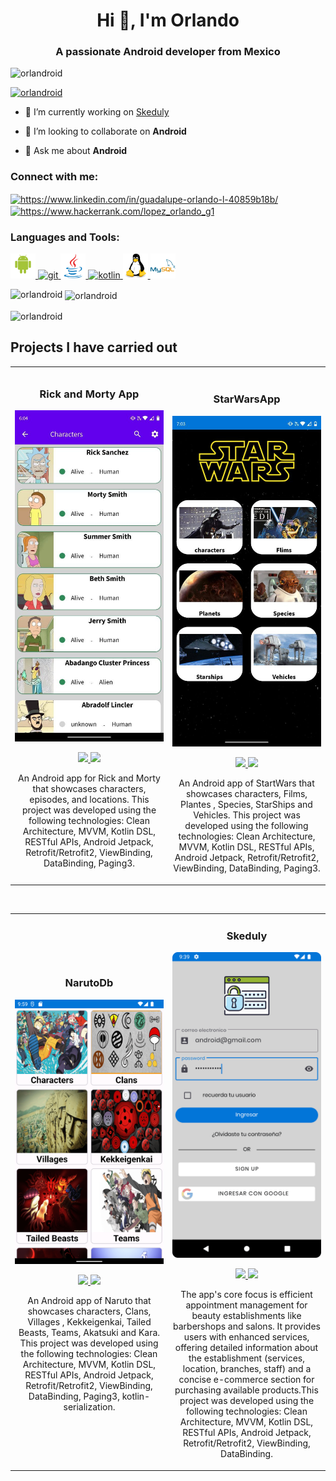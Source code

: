 <h1 align="center">Hi 👋, I'm Orlando</h1>
<h3 align="center">A passionate Android developer from Mexico</h3>

<p align="left"> <img src="https://komarev.com/ghpvc/?username=orlandroid&label=Profile%20views&color=0e75b6&style=flat" alt="orlandroid" /> </p>

<p align="left"> <a href="https://github.com/ryo-ma/github-profile-trophy"><img src="https://github-profile-trophy.vercel.app/?username=orlandroid" alt="orlandroid" /></a> </p>

- 🔭 I’m currently working on [Skeduly](https://github.com/Orlandroid/SalonDeBelleza)

- 👯 I’m looking to collaborate on **Android**

- 💬 Ask me about **Android**

<h3 align="left">Connect with me:</h3>
<p align="left">
<a href="https://www.linkedin.com/in/guadalupe-orlando-l-40859b18b/" target="blank"><img align="center" src="https://raw.githubusercontent.com/rahuldkjain/github-profile-readme-generator/master/src/images/icons/Social/linked-in-alt.svg" alt="https://www.linkedin.com/in/guadalupe-orlando-l-40859b18b/" height="30" width="40" /></a>
<a href="https://www.hackerrank.com/lopez_orlando_g1" target="blank"><img align="center" src="https://raw.githubusercontent.com/rahuldkjain/github-profile-readme-generator/master/src/images/icons/Social/hackerrank.svg" alt="https://www.hackerrank.com/lopez_orlando_g1" height="30" width="40" /></a>
</p>


<h3 align="left">Languages and Tools:</h3>
<p align="left"> <a href="https://developer.android.com" target="_blank"> <img src="https://raw.githubusercontent.com/devicons/devicon/master/icons/android/android-original-wordmark.svg" alt="android" width="40" height="40"/> </a> <a href="https://git-scm.com/" target="_blank"> <img src="https://www.vectorlogo.zone/logos/git-scm/git-scm-icon.svg" alt="git" width="40" height="40"/> </a> <a href="https://www.java.com" target="_blank"> <img src="https://raw.githubusercontent.com/devicons/devicon/master/icons/java/java-original.svg" alt="java" width="40" height="40"/> </a> <a href="https://kotlinlang.org" target="_blank"> <img src="https://www.vectorlogo.zone/logos/kotlinlang/kotlinlang-icon.svg" alt="kotlin" width="40" height="40"/> </a> <a href="https://www.linux.org/" target="_blank"> <img src="https://raw.githubusercontent.com/devicons/devicon/master/icons/linux/linux-original.svg" alt="linux" width="40" height="40"/> </a> <a href="https://www.mysql.com/" target="_blank"> <img src="https://raw.githubusercontent.com/devicons/devicon/master/icons/mysql/mysql-original-wordmark.svg" alt="mysql" width="40" height="40"/> </a> </p>

<p><img align="left" src="https://github-readme-stats.vercel.app/api/top-langs?username=orlandroid&show_icons=true&locale=en&layout=compact" alt="orlandroid" /></p>

<p>&nbsp;<img align="center" src="https://github-readme-stats.vercel.app/api?username=orlandroid&show_icons=true&locale=en" alt="orlandroid" /></p>

<p><img align="center" src="https://github-readme-streak-stats.herokuapp.com/?user=orlandroid&" alt="orlandroid" /></p>


## Projects I have carried out
<table>
<tr>
<td width="50%">
<h3 align="center">Rick and Morty App</h3>
<div align="center">
<a href="https://github.com/Orlandroid/RickAndMortyAndroidApp" target="_blank"><img src="https://github.com/Orlandroid/Resources_Repos/blob/main/rick/caracteres.jpg" width="300" alt="Curso básico android"></a>
<p>
<a href="https://github.com/Orlandroid/RickAndMortyAndroidApp" target="_blank">
<img src="https://img.shields.io/badge/CÓDIGO-ff9?style=for-the-badge&logo=github&logoColor=black">
</a>
<a href="https://www.youtube.com/watch?v=hlZCwz0A5Wc" target="_blank">
<img src="https://img.shields.io/badge/-Youtube-green?style=for-the-badge&color=fbfc40">
</a>
</p>
<p>An Android app for Rick and Morty that showcases characters, episodes, and locations. This project was developed using the following technologies: Clean Architecture, MVVM, Kotlin DSL, RESTful APIs, Android Jetpack, Retrofit/Retrofit2, ViewBinding, DataBinding, Paging3.</p>
</div>
                                                                                      
</td>

<td width="50%">
               <br>
<h3 align="center">StarWarsApp</h3>
<div align="center">                                       
<a href="https://github.com/Orlandroid/StarWarsApp" target="_blank"><img src="https://raw.githubusercontent.com/Orlandroid/Resources_Repos/main/startwarsp/menu.jpg" width="300" alt="Curso arquitectura MVVM"></a>
<br>
<p>
<a href="https://github.com/Orlandroid/StarWarsApp" target="_blank">
<img src="https://img.shields.io/badge/C%C3%93DIGO-80ffaa?style=for-the-badge&logo=github&logoColor=black">
</a>
<a href="https://www.youtube.com/watch?v=39lzRVNwRY0&t=1s" target="_blank">
<img src="https://img.shields.io/badge/-Youtube-green?style=for-the-badge&color=3fFD7f">
</a>
</p>
</p>An Android app of StartWars that showcases characters, Films, Plantes , Species, StarShips and Vehicles. This project was developed using the following technologies: Clean Architecture, MVVM, Kotlin DSL, RESTful APIs, Android Jetpack, Retrofit/Retrofit2, ViewBinding, DataBinding, Paging3.</p>
</div>                                                             
</table>                                                                                 
</div>
<br>

<table>
<tr>
<td width="50%">
<h3 align="center">NarutoDb</h3>
<div align="center">
<a href="https://github.com/Orlandroid/NarutoDb" target="_blank"><img src="https://github.com/Orlandroid/Resources_Repos/blob/main/narutoDb/Home.png" width="300" alt="Curso intermedio Android"></a>
<p>
<a href="https://github.com/Orlandroid/NarutoDb" target="_blank">
<img src="https://img.shields.io/badge/CÓDIGO-ff9?style=for-the-badge&logo=github&logoColor=black">
</a>
<a href="https://www.youtube.com/watch?v=NiYT53pavk4" target="_blank">
<img src="https://img.shields.io/badge/-Youtube-green?style=for-the-badge&color=fbfc40">
</a>
</p>
<p>An Android app of Naruto that showcases characters, Clans, Villages , Kekkeigenkai, Tailed Beasts, Teams, Akatsuki and Kara. This project was developed using the following technologies: Clean Architecture, MVVM, Kotlin DSL, RESTful APIs, Android Jetpack, Retrofit/Retrofit2, ViewBinding, DataBinding, Paging3, kotlin-serialization.</p>
</div>
                                                                                      
</td>       

<td width="50%">
<h3 align="center">Skeduly</h3>
<div align="center">
<a href="https://github.com/Orlandroid/SalonDeBelleza" target="_blank"><img src="https://github.com/Orlandroid/Resources_Repos/blob/main/salondebelleza/login.png" width="300" alt="Curso Kotlin Multiplatform"></a>
<p>
<a href="https://github.com/Orlandroid/SalonDeBelleza" target="_blank">
<img src="https://img.shields.io/badge/C%C3%93DIGO-cfaae0?style=for-the-badge&logo=github&logoColor=black">
</a>
<a href="https://www.youtube.com/watch?v=NiYT53pavk4" target="_blank">
<img src="https://img.shields.io/badge/-Youtube-green?style=for-the-badge&color=ff00f4">
</a>
</p>
<p>The app's core focus is efficient appointment management for beauty establishments like barbershops and salons. It provides users with enhanced services, offering detailed information about the establishment (services, location, branches, staff) and a concise e-commerce section for purchasing available products.This project was developed using the following technologies: Clean Architecture, MVVM, Kotlin DSL, RESTful APIs, Android Jetpack, Retrofit/Retrofit2, ViewBinding, DataBinding.</p>
</div>
                                                                                      
</td>  
</table>        

